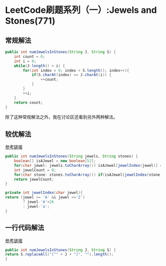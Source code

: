 # LeetCode刷题系列（一）:Jewels and Stones(771)

## 常规解法

```java
public int numJewelsInStones(String J, String S) {
    int count = 0;
    int i = 0;
    while(J.length() > i) {
        for(int index = 0; index < S.length(); index++){
            if(S.charAt(index) == J.charAt(i)) {
                ++count;
            }
        }
        ++i;
    }
    return count;
}
```

除了这种常规解法之外，我在讨论区还看到另外两种解法。

## 较优解法

[参考链接][1]

```java
public int numJewelsInStones(String jewels, String stones) {
    boolean[] isAJewel = new boolean[52];
    for(char jewel: jewels.toCharArray()) isAJewel[jewelIndex(jewel)] = true;
    int jewelCount = 0;
    for(char stone: stones.toCharArray()) if(isAJewel[jewelIndex(stone)]) jewelCount++;
    return jewelCount;
}

private int jewelIndex(char jewel){
return (jewel >= 'A' && jewel <='Z')
        ? jewel-'A'+26
        : jewel-'a';
}
```

## 一行代码解法

[参考链接][2]

```java
public int numJewelsInStones(String J, String S) {
return S.replaceAll("[^" + J + "]", "").length();
}
```

[1]: https://leetcode.com/problems/jewels-and-stones/discuss/125656/Java-Beat-99 "Jewels and Stones 较优解法"
[2]: https://leetcode.com/problems/jewels-and-stones/discuss/113574/1-liners-PythonJavaRuby "Jewels and Stones 一行代码解法"